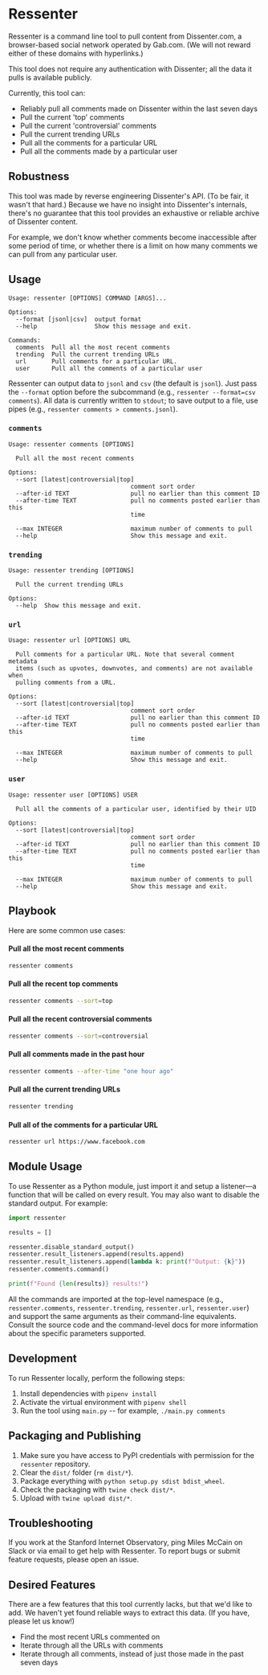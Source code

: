 # Ressenter

Ressenter is a command line tool to pull content from Dissenter.com, a browser-based social network operated by Gab.com. (We will not reward either of these domains with hyperlinks.)

This tool does not require any authentication with Dissenter; all the data it pulls is available publicly.

Currently, this tool can:

* Reliably pull all comments made on Dissenter within the last seven days
* Pull the current 'top' comments
* Pull the current 'controversial' comments
* Pull the current trending URLs
* Pull all the comments for a particular URL
* Pull all the comments made by a particular user

## Robustness

This tool was made by reverse engineering Dissenter's API. (To be fair, it wasn't that hard.) Because we have no insight into Dissenter's internals, there's no guarantee that this tool provides an exhaustive or reliable archive of Dissenter content.

For example, we don't know whether comments become inaccessible after some period of time, or whether there is a limit on how many comments we can pull from any particular user.

## Usage

```
Usage: ressenter [OPTIONS] COMMAND [ARGS]...

Options:
  --format [jsonl|csv]  output format
  --help                Show this message and exit.

Commands:
  comments  Pull all the most recent comments
  trending  Pull the current trending URLs
  url       Pull comments for a particular URL.
  user      Pull all the comments of a particular user
```

Ressenter can output data to `jsonl` and `csv` (the default is `jsonl`). Just pass the `--format` option before the subcommand (e.g., `ressenter --format=csv comments`). All data is currently written to `stdout`; to save output to a file, use pipes (e.g., `ressenter comments > comments.jsonl`).

### `comments`

```
Usage: ressenter comments [OPTIONS]

  Pull all the most recent comments

Options:
  --sort [latest|controversial|top]
                                  comment sort order
  --after-id TEXT                 pull no earlier than this comment ID
  --after-time TEXT               pull no comments posted earlier than this
                                  time

  --max INTEGER                   maximum number of comments to pull
  --help                          Show this message and exit.
```

### `trending`

```
Usage: ressenter trending [OPTIONS]

  Pull the current trending URLs

Options:
  --help  Show this message and exit.
```

### `url`

```
Usage: ressenter url [OPTIONS] URL

  Pull comments for a particular URL. Note that several comment metadata
  items (such as upvotes, downvotes, and comments) are not available when
  pulling comments from a URL.

Options:
  --sort [latest|controversial|top]
                                  comment sort order
  --after-id TEXT                 pull no earlier than this comment ID
  --after-time TEXT               pull no comments posted earlier than this
                                  time

  --max INTEGER                   maximum number of comments to pull
  --help                          Show this message and exit.
```

### `user`

```
Usage: ressenter user [OPTIONS] USER

  Pull all the comments of a particular user, identified by their UID

Options:
  --sort [latest|controversial|top]
                                  comment sort order
  --after-id TEXT                 pull no earlier than this comment ID
  --after-time TEXT               pull no comments posted earlier than this
                                  time

  --max INTEGER                   maximum number of comments to pull
  --help                          Show this message and exit.
```

## Playbook

Here are some common use cases:

#### Pull all the most recent comments

```bash
ressenter comments
```

#### Pull all the recent top comments

```bash
ressenter comments --sort=top
```

#### Pull all the recent controversial comments

```bash
ressenter comments --sort=controversial
```

#### Pull all comments made in the past hour

```bash
ressenter comments --after-time "one hour ago"
```

#### Pull all the current trending URLs

```bash
ressenter trending
```

#### Pull all of the comments for a particular URL

```bash
ressenter url https://www.facebook.com
```

## Module Usage

To use Ressenter as a Python module, just import it and setup a listener—a function that will be called on every result. You may also want to disable the standard output. For example:

```python
import ressenter

results = []

ressenter.disable_standard_output()
ressenter.result_listeners.append(results.append)
ressenter.result_listeners.append(lambda k: print(f"Output: {k}"))
ressenter.comments.command()

print(f"Found {len(results)} results!")
```

All the commands are imported at the top-level namespace (e.g., `ressenter.comments`, `ressenter.trending`, `ressenter.url`, `ressenter.user`) and support the same arguments as their command-line equivalents. Consult the source code and the command-level docs for more information about the specific parameters supported.

## Development

To run Ressenter locally, perform the following steps:

1. Install dependencies with `pipenv install`
2. Activate the virtual environment with `pipenv shell`
3. Run the tool using `main.py` -- for example, `./main.py comments`

## Packaging and Publishing

1. Make sure you have access to PyPI credentials with permission for the `ressenter` repository.
2. Clear the `dist/` folder (`rm dist/*`).
3. Package everything with `python setup.py sdist bdist_wheel`.
4. Check the packaging with `twine check dist/*`.
5. Upload with `twine upload dist/*`.

## Troubleshooting

If you work at the Stanford Internet Observatory, ping Miles McCain on Slack or via email to get help with Ressenter. To report bugs or submit feature requests, please open an issue.

## Desired Features

There are a few features that this tool currently lacks, but that we'd like to add. We haven't yet found reliable ways to extract this data. (If you have, please let us know!)

* Find the most recent URLs commented on
* Iterate through all the URLs with comments
* Iterate through all comments, instead of just those made in the past seven days